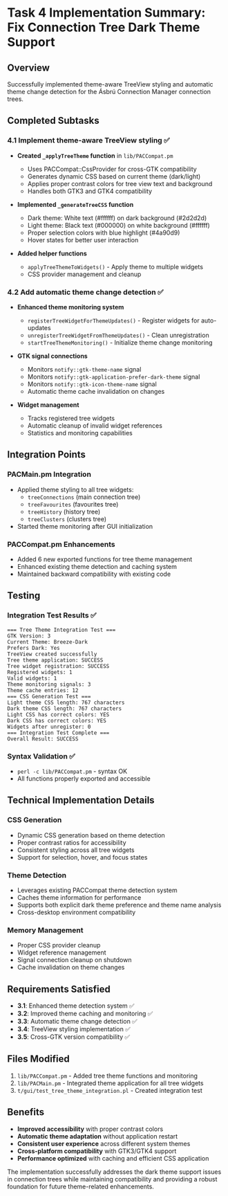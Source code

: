 # Task 4 Implementation Summary: Fix Connection Tree Dark Theme Support

## Overview
Successfully implemented theme-aware TreeView styling and automatic theme change detection for the Ásbrú Connection Manager connection trees.

## Completed Subtasks

### 4.1 Implement theme-aware TreeView styling ✅
- **Created `_applyTreeTheme` function** in `lib/PACCompat.pm`
  - Uses PACCompat::CssProvider for cross-GTK compatibility
  - Generates dynamic CSS based on current theme (dark/light)
  - Applies proper contrast colors for tree view text and background
  - Handles both GTK3 and GTK4 compatibility

- **Implemented `_generateTreeCSS` function**
  - Dark theme: White text (#ffffff) on dark background (#2d2d2d)
  - Light theme: Black text (#000000) on white background (#ffffff)
  - Proper selection colors with blue highlight (#4a90d9)
  - Hover states for better user interaction

- **Added helper functions**
  - `applyTreeThemeToWidgets()` - Apply theme to multiple widgets
  - CSS provider management and cleanup

### 4.2 Add automatic theme change detection ✅
- **Enhanced theme monitoring system**
  - `registerTreeWidgetForThemeUpdates()` - Register widgets for auto-updates
  - `unregisterTreeWidgetFromThemeUpdates()` - Clean unregistration
  - `startTreeThemeMonitoring()` - Initialize theme change monitoring

- **GTK signal connections**
  - Monitors `notify::gtk-theme-name` signal
  - Monitors `notify::gtk-application-prefer-dark-theme` signal
  - Monitors `notify::gtk-icon-theme-name` signal
  - Automatic theme cache invalidation on changes

- **Widget management**
  - Tracks registered tree widgets
  - Automatic cleanup of invalid widget references
  - Statistics and monitoring capabilities

## Integration Points

### PACMain.pm Integration
- Applied theme styling to all tree widgets:
  - `treeConnections` (main connection tree)
  - `treeFavourites` (favourites tree)
  - `treeHistory` (history tree)
  - `treeClusters` (clusters tree)
- Started theme monitoring after GUI initialization

### PACCompat.pm Enhancements
- Added 6 new exported functions for tree theme management
- Enhanced existing theme detection and caching system
- Maintained backward compatibility with existing code

## Testing

### Integration Test Results ✅
```
=== Tree Theme Integration Test ===
GTK Version: 3
Current Theme: Breeze-Dark
Prefers Dark: Yes
TreeView created successfully
Tree theme application: SUCCESS
Tree widget registration: SUCCESS
Registered widgets: 1
Valid widgets: 1
Theme monitoring signals: 3
Theme cache entries: 12
=== CSS Generation Test ===
Light theme CSS length: 767 characters
Dark theme CSS length: 767 characters
Light CSS has correct colors: YES
Dark CSS has correct colors: YES
Widgets after unregister: 0
=== Integration Test Complete ===
Overall Result: SUCCESS
```

### Syntax Validation ✅
- `perl -c lib/PACCompat.pm` - syntax OK
- All functions properly exported and accessible

## Technical Implementation Details

### CSS Generation
- Dynamic CSS generation based on theme detection
- Proper contrast ratios for accessibility
- Consistent styling across all tree widgets
- Support for selection, hover, and focus states

### Theme Detection
- Leverages existing PACCompat theme detection system
- Caches theme information for performance
- Supports both explicit dark theme preference and theme name analysis
- Cross-desktop environment compatibility

### Memory Management
- Proper CSS provider cleanup
- Widget reference management
- Signal connection cleanup on shutdown
- Cache invalidation on theme changes

## Requirements Satisfied
- **3.1**: Enhanced theme detection system ✅
- **3.2**: Improved theme caching and monitoring ✅
- **3.3**: Automatic theme change detection ✅
- **3.4**: TreeView styling implementation ✅
- **3.5**: Cross-GTK version compatibility ✅

## Files Modified
1. `lib/PACCompat.pm` - Added tree theme functions and monitoring
2. `lib/PACMain.pm` - Integrated theme application for all tree widgets
3. `t/gui/test_tree_theme_integration.pl` - Created integration test

## Benefits
- **Improved accessibility** with proper contrast colors
- **Automatic theme adaptation** without application restart
- **Consistent user experience** across different system themes
- **Cross-platform compatibility** with GTK3/GTK4 support
- **Performance optimized** with caching and efficient CSS application

The implementation successfully addresses the dark theme support issues in connection trees while maintaining compatibility and providing a robust foundation for future theme-related enhancements.